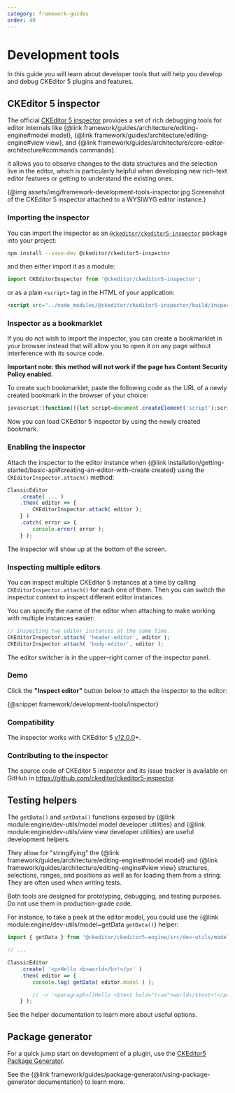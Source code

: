```yaml
---
category: framework-guides
order: 40
---
```


# Development tools

In this guide you will learn about developer tools that will help you develop and debug CKEditor 5 plugins and features.

## CKEditor 5 inspector

The official [CKEditor 5 inspector](https://github.com/ckeditor/ckeditor5-inspector) provides a set of rich debugging tools for editor internals like {@link framework/guides/architecture/editing-engine#model model}, {@link framework/guides/architecture/editing-engine#view view}, and {@link framework/guides/architecture/core-editor-architecture#commands commands}.

It allows you to observe changes to the data structures and the selection live in the editor, which is particularly helpful when developing new rich-text editor features or getting to understand the existing ones.

{@img assets/img/framework-development-tools-inspector.jpg Screenshot of the CKEditor 5 inspector attached to a WYSIWYG editor instance.}

### Importing the inspector

You can import the inspector as an [`@ckeditor/ckeditor5-inspector`](https://www.npmjs.com/package/@ckeditor/ckeditor5-inspector) package into your project:

```bash
npm install --save-dev @ckeditor/ckeditor5-inspector
```

and then either import it as a module:

```js
import CKEditorInspector from '@ckeditor/ckeditor5-inspector';
```

or as a plain `<script>` tag in the HTML of your application:

```html
<script src="../node_modules/@ckeditor/ckeditor5-inspector/build/inspector.js"></script>
```

### Inspector as a bookmarklet

If you do not wish to import the inspector, you can create a bookmarklet in your browser instead that will allow you to open it on any page without interference with its source code.

**Important note: this method will not work if the page has Content Security Policy enabled.**

To create such bookmarklet, paste the following code as the URL of a newly created bookmark in the browser of your choice:

```js
javascript:(function(){let script=document.createElement('script');script.src='https://unpkg.com/@ckeditor/ckeditor5-inspector/build/inspector.js';script.onload=()=>CKEditorInspector.attachToAll();document.head.appendChild(script);})()
```

Now you can load CKEditor 5 inspector by using the newly created bookmark.

### Enabling the inspector

Attach the inspector to the editor instance when {@link installation/getting-started/basic-api#creating-an-editor-with-create created} using the `CKEditorInspector.attach()` method:

```js
ClassicEditor
	.create( ... )
	.then( editor => {
		CKEditorInspector.attach( editor );
	} )
	.catch( error => {
		console.error( error );
	} );
```

The inspector will show up at the bottom of the screen.

### Inspecting multiple editors

You can inspect multiple CKEditor 5 instances at a time by calling `CKEditorInspector.attach()` for each one of them. Then you can switch the inspector context to inspect different editor instances.

You can specify the name of the editor when attaching to make working with multiple instances easier:

```js
// Inspecting two editor instances at the same time.
CKEditorInspector.attach( 'header-editor', editor );
CKEditorInspector.attach( 'body-editor', editor );
```

The editor switcher is in the upper–right corner of the inspector panel.

### Demo

Click the <b>"Inspect editor"</b> button below to attach the inspector to the editor:

{@snippet framework/development-tools/inspector}

### Compatibility

The inspector works with CKEditor 5 [v12.0.0](https://github.com/ckeditor/ckeditor5/releases/tag/v12.0.0)+.

### Contributing to the inspector

The source code of CKEditor 5 inspector and its issue tracker is available on GitHub in https://github.com/ckeditor/ckeditor5-inspector.

## Testing helpers

The `getData()` and `setData()` functions exposed by {@link module:engine/dev-utils/model model developer utilities} and {@link module:engine/dev-utils/view view developer utilities} are useful development helpers.

They allow for "stringifying" the {@link framework/guides/architecture/editing-engine#model model} and {@link framework/guides/architecture/editing-engine#view view} structures, selections, ranges, and positions as well as for loading them from a string. They are often used when writing tests.

<info-box>
	Both tools are designed for prototyping, debugging, and testing purposes. Do not use them in production-grade code.
</info-box>

For instance, to take a peek at the editor model, you could use the {@link module:engine/dev-utils/model~getData `getData()`} helper:

```js
import { getData } from '@ckeditor/ckeditor5-engine/src/dev-utils/model';

// ...

ClassicEditor
	.create( '<p>Hello <b>world</b>!</p>' )
	.then( editor => {
		console.log( getData( editor.model ) );

		// -> '<paragraph>[]Hello <$text bold="true">world</$text>!</paragraph>'
	} );
```

See the helper documentation to learn more about useful options.

## Package generator

For a quick jump start on development of a plugin, use the [CKEditor5 Package Generator](https://www.npmjs.com/package/ckeditor5-package-generator).

See the {@link framework/guides/package-generator/using-package-generator documentation} to learn more.
